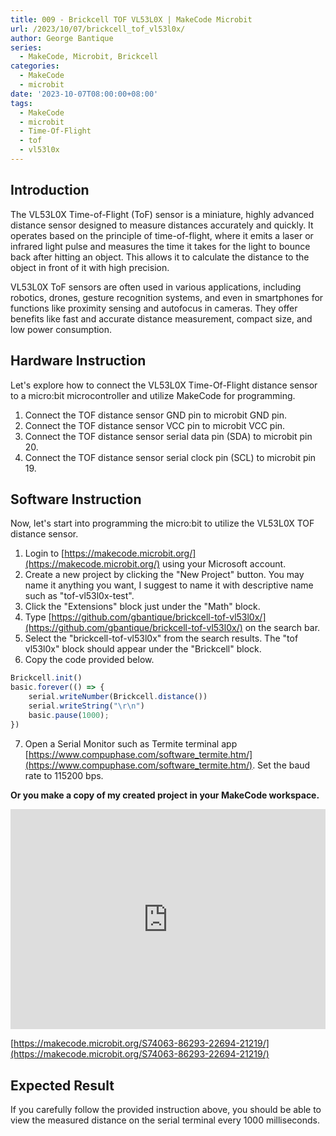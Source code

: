 ```yaml
---
title: 009 - Brickcell TOF VL53L0X | MakeCode Microbit
url: /2023/10/07/brickcell_tof_vl53l0x/
author: George Bantique
series:
  - MakeCode, Microbit, Brickcell
categories:
  - MakeCode
  - microbit
date: '2023-10-07T08:00:00+08:00'
tags:
  - MakeCode
  - microbit
  - Time-Of-Flight
  - tof
  - vl53l0x
---
```



## **Introduction**

The VL53L0X Time-of-Flight (ToF) sensor is a miniature, highly advanced distance sensor designed to measure distances accurately and quickly. It operates based on the principle of time-of-flight, where it emits a laser or infrared light pulse and measures the time it takes for the light to bounce back after hitting an object. This allows it to calculate the distance to the object in front of it with high precision.

VL53L0X ToF sensors are often used in various applications, including robotics, drones, gesture recognition systems, and even in smartphones for functions like proximity sensing and autofocus in cameras. They offer benefits like fast and accurate distance measurement, compact size, and low power consumption.

## **Hardware Instruction**

Let's explore how to connect the VL53L0X Time-Of-Flight distance sensor to a micro:bit microcontroller and utilize MakeCode for programming.

1. Connect the TOF distance sensor GND pin to microbit GND pin.
2. Connect the TOF distance sensor VCC pin to microbit VCC pin.
3. Connect the TOF distance sensor serial data pin (SDA) to microbit pin 20.
4. Connect the TOF distance sensor serial clock pin (SCL) to microbit pin 19.

## **Software Instruction**

Now, let's start into programming the micro:bit to utilize the VL53L0X TOF distance sensor.

1. Login to [https://makecode.microbit.org/](https://makecode.microbit.org/) using your Microsoft account.
2. Create a new project by clicking the "New Project" button. You may name it anything you want, I suggest to name it with descriptive name such as "tof-vl53l0x-test".
3. Click the "Extensions" block just under the "Math" block.
4. Type [https://github.com/gbantique/brickcell-tof-vl53l0x/](https://github.com/gbantique/brickcell-tof-vl53l0x/) on the search bar.
5. Select the "brickcell-tof-vl53l0x" from the search results. The "tof vl53l0x" block should appear under the "Brickcell" block.
6. Copy the code provided below.

```ts
Brickcell.init()
basic.forever(() => {
    serial.writeNumber(Brickcell.distance())
    serial.writeString("\r\n")
    basic.pause(1000);
})
```
7. Open a Serial Monitor such as Termite terminal app [https://www.compuphase.com/software_termite.htm/](https://www.compuphase.com/software_termite.htm/). Set the baud rate to 115200 bps.

**Or you make a copy of my created project in your MakeCode workspace.**

<div style="position:relative;height:0;padding-bottom:70%;overflow:hidden;"><iframe style="position:absolute;top:0;left:0;width:100%;height:100%;" src="https://makecode.microbit.org/#pub:S74063-86293-22694-21219" frameborder="0" sandbox="allow-popups allow-forms allow-scripts allow-same-origin"></iframe></div>

[https://makecode.microbit.org/S74063-86293-22694-21219/](https://makecode.microbit.org/S74063-86293-22694-21219/)

## **Expected Result**

If you carefully follow the provided instruction above, you should be able to view the measured distance on the serial terminal every 1000 milliseconds.

